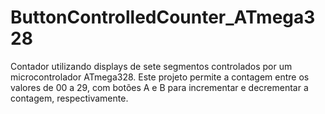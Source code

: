 # ButtonControlledCounter_ATmega328
 Contador utilizando displays de sete segmentos controlados por um microcontrolador ATmega328. Este projeto permite a contagem entre os valores de 00 a 29, com botões A e B para incrementar e decrementar a contagem, respectivamente.
